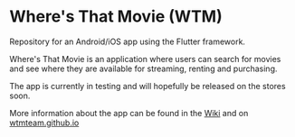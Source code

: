 # Where's That Movie (WTM)
Repository for an Android/iOS app using the Flutter framework.

Where's That Movie is an application where users can search for movies and see where they are available for streaming, renting and purchasing.

The app is currently in testing and will hopefully be released on the stores soon.

More information about the app can be found in the [Wiki](../../wiki) and on [wtmteam.github.io](https://wtmteam.github.io/)


